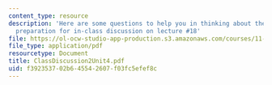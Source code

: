 ```yaml
---
content_type: resource
description: 'Here are some questions to help you in thinking about the 4 group projectsin
  preparation for in-class discussion on lecture #18'
file: https://ol-ocw-studio-app-production.s3.amazonaws.com/courses/11-201-gateway-planning-action-fall-2002/f392353702b645542607f03fc5efef8c_ClassDiscussion2Unit4.pdf
file_type: application/pdf
resourcetype: Document
title: ClassDiscussion2Unit4.pdf
uid: f3923537-02b6-4554-2607-f03fc5efef8c
---
```

